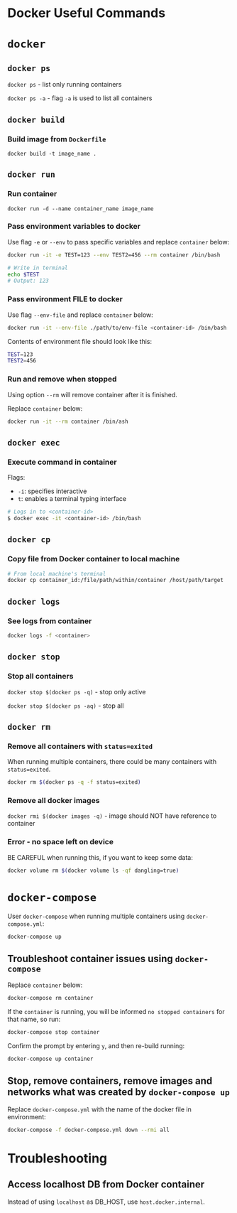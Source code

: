 # Docker Useful Commands

# `docker`

## `docker ps`

`docker ps` - list only running containers

`docker ps -a` - flag `-a` is used to list all containers

## `docker build`

### Build image from `Dockerfile`

`docker build -t image_name .`

## `docker run`

### Run container

`docker run -d --name container_name image_name`

### Pass environment variables to docker

Use flag `-e` or `--env` to pass specific variables and replace `container` below:

```sh
docker run -it -e TEST=123 --env TEST2=456 --rm container /bin/bash

# Write in terminal
echo $TEST
# Output: 123
```

### Pass environment FILE to docker

Use flag `--env-file` and replace `container` below:

```sh
docker run -it --env-file ./path/to/env-file <container-id> /bin/bash
```

Contents of environment file should look like this:

```sh
TEST=123
TEST2=456
```

### Run and remove when stopped

Using option `--rm` will remove container after it is finished.

Replace `container` below:

```sh
docker run -it --rm container /bin/ash
```

## `docker exec`

### Execute command in container

Flags:
- `-i`: specifies interactive
- `t`: enables a terminal typing interface

```sh
# Logs in to <container-id>
$ docker exec -it <container-id> /bin/bash
```

## `docker cp`

### Copy file from Docker container to local machine

```sh
# From local machine's terminal
docker cp container_id:/file/path/within/container /host/path/target
```

## `docker logs`

### See logs from container

```sh
docker logs -f <container>
```

## `docker stop`

### Stop all containers

`docker stop $(docker ps -q)` - stop only active

`docker stop $(docker ps -aq)` - stop all

## `docker rm`

### Remove all containers with `status=exited`

When running multiple containers, there could be many containers with `status=exited`. 

```sh
docker rm $(docker ps -q -f status=exited)
```

### Remove all docker images

`docker rmi $(docker images -q)` - image should NOT have reference to container

### **Error** - no space left on device

BE CAREFUL when running this, if you want to keep some data:

```sh
docker volume rm $(docker volume ls -qf dangling=true)
```

# `docker-compose`

User `docker-compose` when running multiple containers using `docker-compose.yml`:

```sh
docker-compose up
```

## Troubleshoot container issues using `docker-compose`

Replace `container` below:

```sh
docker-compose rm container
```

If the `container` is running, you will be informed `no stopped containers` for that name, so run:

```sh
docker-compose stop container
```

Confirm the prompt by entering `y`, and then re-build running:

```sh
docker-compose up container
```

## Stop, remove containers, remove images and networks what was created by `docker-compose up`

Replace `docker-compose.yml` with the name of the docker file in environment:

```sh
docker-compose -f docker-compose.yml down --rmi all
```

# Troubleshooting

## Access localhost DB from Docker container

Instead of using `localhost` as DB_HOST, use `host.docker.internal`.